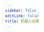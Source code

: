 ```yaml
---
sidebar: false
editLink: false
title: 机器人设置
---
```

<template>
  <div id="setting">
    <h1>机器人设置</h1>
    <blockquote>在进行设置之前，确保您已经同意了 bot 的隐私策略。</blockquote>
    <div>
      <h2>回复消息设置</h2>
      <blockquote>
        在这里可以自定义机器人的返回消息格式
        <br>
        在这里请确保您的回复格式不会很长，太多了的话 bot 是发不出来的。
      </blockquote>
      <div id="officialtemplate">
        <div class="cards">
          <div class="card container" @click="current_template = '%NSFW|#NSFW %[%title%](%url%)% %p%\n%tags%'">
            <p>#NSFW <a href="">XX:Me</a> 1/4<br>
              #DARLINGintheFRANXX #ゼロツー #ココロ #ミク #イクノ #xx:me #トリカ
            </p>
          </div>
          <div class="card container"
            @click="current_template = '%NSFW|#NSFW %[%title%](%url%)% / [%author_name%](%author_url%) %p%\n%tags%'">
            <p>#NSFW <a href="">XX:Me</a> / <a
                href="">rumikuu</a> 2/4<br>
              #DARLINGintheFRANXX #ゼロツー #ココロ #ミク #イクノ #xx:me #トリカ
            </p>
          </div>
          <div class="card container"
            @click="current_template = '%NSFW|#NSFW %[%title%](%url%)% / id=|id% / [%author_name%](%author_url%) %p%\n%tags%'">
            <p>#NSFW <a href="">XX:Me</a> / id=67953985 / <a
                href="">rumikuu</a> 3/4<br>
              #DARLINGintheFRANXX #ゼロツー #ココロ #ミク #イクノ #xx:me #トリカ
            </p>
          </div>
        </div>
        <h3 style="text-align: center;">当前效果</h3>
        <div id="customtemplate">
          <div class="card" style="margin: auto;">
            <img src="../img/67953985_p0.jpg" style="width:100%">
            <!--selfxss 警告 不过无所谓了 能干啥呢？-->
            <span class="container" v-html="format(current_template)"></span>
          </div>
          <div class="card textareacard">
            <textarea v-model="current_template"></textarea>
          </div>
          <p>
            Telegram 的 Markdown 只支持以下这些：
            <br>
            ** __ []() ```
            <br>
            在自定义之前需要注意这些限制
            <br> 需要显示链接？
            <br>
            <code>[标题](链接)</code> 遵循 Markdown 格式即可。
            其它的可以按照默认模板的例子更改就行了
            <br>
            <br>
            这边均使用 %% 作为变量，其中变量前后都可以添加想要的文本进去使用 | 即可添加。
            <br>
            例子: <code>%链接:|url|?233%</code> -> 链接: https://www.pixiv.net/artworks/123?233
            <br>
            喜欢 | 的话，请在前面添加 | 来转义掉即可
            <br>
            <code>%链接:\||url|\|?233%</code> -> 链接:| https://www.pixiv.net/artworks/123|?233
            <br>
            目前已经有的变量有:
            <br>
            <code>%title%</code> 作品标题
            <br>
            <code>%id%</code> 作品 id
            <br>
            <code>%url%</code> 作品链接 https://www.pixiv.net/artworks/:id
            <br>
            <code>%tags%</code> 作品标签
            <br>
            <code>%NSFW%</code> 是否为 NSFW 作品
            <br>
            <code>%author_id%</code> 作者id
            <br>
            <code>%author_url%</code> 作者链接
            <br>
            <code>%author_name%</code> 作者名字
            <br>
            <code>%p%</code> 分p的时候显示当前第几p 格式为 当前p/总p数 1/2
          </p>
        </div>
      </div>
    </div>
    <!-- <div id="follow">
      <h2>关注推送设置</h2>
    </div>
    <div id="telegraph">
      <h2>telegraph 生成设置</h2>
    </div> -->
    <div id="save">
      <a target="_tshare" :href="'tg://msg_url?url=' + encodeURIComponent(raw_config)">保存更改</a>
      <p>为了匿名以及静态化页面，保存更改需要您复制命令给 bot，如果上面的按钮无法跳转至 telegram 并且发送消息给 Pixiv_bot 请手动粘贴以下文本至 bot</p>
      <div class="card textareacard">
        <textarea v-model="raw_config" readonly style="resize: none;"></textarea>
      </div>
    </div>
  </div>
</template>

<script>
  let MarkdownIt = require('markdown-it')
  let md = new MarkdownIt()
  export default {
    data: () => ({
      current_template: '%NSFW|#NSFW %[%title%](%url%)% %p%\n%tags%',
      raw_config: ''
    }),
    methods: {
      format(template = false) {
        return md.render(format({ "original_urls": [1, 2, 3, 4], "id": "67953985", "title": "XX:Me", "author_name": "rumikuu", "author_id": "3654183", "inline": [], "tags": ["DARLINGintheFRANXX", "ゼロツー", "ココロ", "ミク", "イクノ", "xx:me", "トリカゴ"], "nsfw": true }, {
          remove_caption: false,
          telegraph: false,
          tags: true,
          c_show_id: true,
          setting: {
            format: {
              message: template,
              inline: template
            }
          }
        }, 'message', 3).replaceAll('\n', '  \n'))
      },
      save() {
        this.raw_config = window.btoa(JSON.stringify({
          format: {
            message: this.current_template,
            inline: this.current_template,
          }
        }))
      }
    },
    watch: {
      current_template: function () {
        this.save()
      }
    },
    mounted() {
      if(!hash || hash.length < 10)
        return
      location.hash = '#'
      try {
        console.log(hash)
        let setting = {}
        if (setting = JSON.parse(window.atob(hash))) {
          this.current_template = setting.format.message
          this.save()
        }
      } catch (error) {
        alert(error)
      }
    }
  }

  function format(td, flag, mode = 'message', p) {
    console.log(JSON.stringify(td))
    let template = flag.setting.format[mode]
    if (td.original_urls && td.original_urls.length > 1 && p !== -1)
      template = template.replaceAll('%p%', `${(p + 1)}/${td.original_urls.length}`)
    else
      template = template.replaceAll('%p%', '')
    let tags = '#' + td.tags.join(' #')
    tags = tags.substr(0, tags.length - 1)
    let splited_tamplate = template.replaceAll('\\%', '\uff69').split('%')  // 迫真转义 这个符号不会有人打出来把！！！
    let replace_list = [
      ['tags', flag.tags ? tags : false],
      ['id', flag.c_show_id ? td.id : false],
      ['url', `https://pixiv.net/artworks/${td.id}`],
      ['author_url', `https://www.pixiv.net/users/${td.author_id}`],
      ['author_name', td.author_name],
      ['title', td.title],
      ['NSFW', td.nsfw]
    ]
    splited_tamplate.map((r, id) => {
      replace_list.forEach(x => {
        if (x && r.includes(x[0])) {
          splited_tamplate[id] = Treplace(r, ...x)
        }
      })
    })
    template = splited_tamplate.join('').replaceAll('\uff69', '%')
    let temp = template.match(/\[.*?\]/)
    if (temp)
      temp.map(r => {
        template = template.replace(r, re_escape_strings(r))
      })
    return template
  }

  /**
   * Markdown 转义
   * @param {String} t 
   */
  function escape_strings(t) {
    '[]()*_`~'.split('').forEach(x => {
      t = t.toString().replaceAll(x, `\\${x}`)
    })
    return t
  }
  /**
   * ta 又转义回来了
   * @param {} t 
   */
  function re_escape_strings(t) {
    '()*_`~'.split('').forEach(x => {
      t = t.toString().replaceAll('\\' + x, x)
    })
    return t
  }
  function Treplace(r, name, value) {
    if (!r.includes(name))
      return r
    if (!value)
      return ''
    if (typeof value == 'boolean')
      value = ''
    return r.replaceAll('\\|', '\uffb4').split('|').map(l => {
      if (l == name) {
        if (name == 'tags')
          return value
        return escape_strings(value)
      }
      return l
    }).join('').replaceAll('\uffb4', '|')
  }
</script>

<style>
  .card {
    flex-grow: 1;
    flex-basis: 30%;
    max-width: 30%;
    box-shadow: 0 4px 8px 0 rgba(0, 0, 0, 0.2);
    transition: 0.3s;
    padding-top: 5px;
    cursor: pointer;
  }

  .cards {
    border-top: 1px solid #eaecef;
    padding: 1.2rem 0;
    margin-top: 2.5rem;
    display: flex;
    flex-wrap: wrap;
    align-items: flex-start;
    align-content: stretch;
    justify-content: space-between;
  }

  .card:hover,
  #save a:hover {
    box-shadow: 0 8px 16px 0 rgba(0, 0, 0, 0.2);
  }

  @media (max-width: 719px) {
    .cards {
      flex-direction: column
    }

    .card {
      max-width: 100%;
      padding: 0 1.5rem
    }

    /* #officialtemplate img {
      display: none;
    } */
    .textareacard {
      min-width: 100%;
    }
  }

  @media (max-width: 419px) {
    .card {
      padding-left: 0.5rem;
      padding-right: 0.5rem
    }
  }

  #officialtemplate .card {
    min-height: 80px;
  }

  .textareacard {
    max-width: 550px;
    margin: auto;
  }

  #customtemplate>.card {
    cursor: unset;
  }

  .textareacard>textarea {
    width: 100%;
    min-height: 66px;
  }

  .container p,
  .container a {
    font-size: 13px;
    margin-top: 0;
    padding-left: 3px;
    padding-right: 3px;
  }

  #save {
    text-align: center;
  }

  #save>a {
    display: inline-block;
    font-size: 1.2rem;
    color: #fff;
    background-color: #ff69b4;
    padding: .8rem 1.6rem;
    border-radius: 4px;
    box-sizing: border-box;
    border-bottom: 1px solid #ff69b4;
    text-decoration: none;
    cursor: pointer;
    margin-top: 40px;
    transition: 0.3s;
  }
</style>